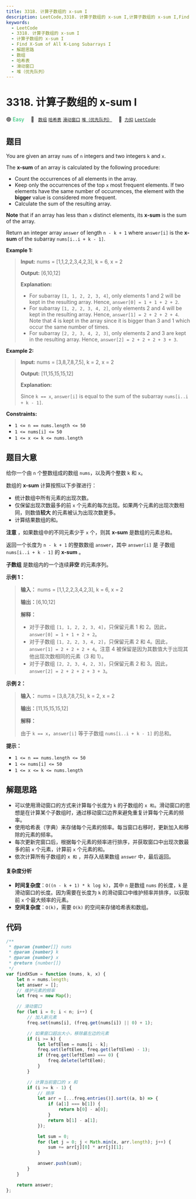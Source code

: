 ```yaml
---
title: 3318. 计算子数组的 x-sum I
description: LeetCode,3318. 计算子数组的 x-sum I,计算子数组的 x-sum I,Find X-Sum of All K-Long Subarrays I,解题思路,数组,哈希表,滑动窗口,堆（优先队列）
keywords:
  - LeetCode
  - 3318. 计算子数组的 x-sum I
  - 计算子数组的 x-sum I
  - Find X-Sum of All K-Long Subarrays I
  - 解题思路
  - 数组
  - 哈希表
  - 滑动窗口
  - 堆（优先队列）
---
```


# 3318. 计算子数组的 x-sum I

🟢 <font color=#15bd66>Easy</font>&emsp; 🔖&ensp; [`数组`](/tag/array.md) [`哈希表`](/tag/hash-table.md) [`滑动窗口`](/tag/sliding-window.md) [`堆（优先队列）`](/tag/heap-priority-queue.md)&emsp; 🔗&ensp;[`力扣`](https://leetcode.cn/problems/find-x-sum-of-all-k-long-subarrays-i) [`LeetCode`](https://leetcode.com/problems/find-x-sum-of-all-k-long-subarrays-i)

## 题目

You are given an array `nums` of `n` integers and two integers `k` and `x`.

The **x-sum** of an array is calculated by the following procedure:

- Count the occurrences of all elements in the array.
- Keep only the occurrences of the top `x` most frequent elements. If two elements have the same number of occurrences, the element with the **bigger** value is considered more frequent.
- Calculate the sum of the resulting array.

**Note** that if an array has less than `x` distinct elements, its **x-sum**
is the sum of the array.

Return an integer array `answer` of length `n - k + 1` where `answer[i]` is
the **x-sum** of the subarray `nums[i..i + k - 1]`.

**Example 1:**

> **Input:** nums = [1,1,2,2,3,4,2,3], k = 6, x = 2
>
> **Output:** [6,10,12]
>
> **Explanation:**
>
> - For subarray `[1, 1, 2, 2, 3, 4]`, only elements 1 and 2 will be kept in the resulting array. Hence, `answer[0] = 1 + 1 + 2 + 2`.
> - For subarray `[1, 2, 2, 3, 4, 2]`, only elements 2 and 4 will be kept in the resulting array. Hence, `answer[1] = 2 + 2 + 2 + 4`. Note that 4 is kept in the array since it is bigger than 3 and 1 which occur the same number of times.
> - For subarray `[2, 2, 3, 4, 2, 3]`, only elements 2 and 3 are kept in the resulting array. Hence, `answer[2] = 2 + 2 + 2 + 3 + 3`.

**Example 2:**

> **Input:** nums = [3,8,7,8,7,5], k = 2, x = 2
>
> **Output:** [11,15,15,15,12]
>
> **Explanation:**
>
> Since `k == x`, `answer[i]` is equal to the sum of the subarray `nums[i..i + k - 1]`.

**Constraints:**

- `1 <= n == nums.length <= 50`
- `1 <= nums[i] <= 50`
- `1 <= x <= k <= nums.length`

## 题目大意

给你一个由 `n` 个整数组成的数组 `nums`，以及两个整数 `k` 和 `x`。

数组的 **x-sum** 计算按照以下步骤进行：

- 统计数组中所有元素的出现次数。
- 仅保留出现次数最多的前 `x` 个元素的每次出现。如果两个元素的出现次数相同，则数值**较大** 的元素被认为出现次数更多。
- 计算结果数组的和。

**注意** ，如果数组中的不同元素少于 `x` 个，则其 **x-sum** 是数组的元素总和。

返回一个长度为 `n - k + 1` 的整数数组 `answer`，其中 `answer[i]` 是 子数组 `nums[i..i + k - 1]` 的
**x-sum** 。

**子数组** 是数组内的一个连续**非空** 的元素序列。

**示例 1：**

> **输入：** nums = [1,1,2,2,3,4,2,3], k = 6, x = 2
>
> **输出：**[6,10,12]
>
> **解释：**
>
> - 对于子数组 `[1, 1, 2, 2, 3, 4]`，只保留元素 1 和 2。因此，`answer[0] = 1 + 1 + 2 + 2`。
> - 对于子数组 `[1, 2, 2, 3, 4, 2]`，只保留元素 2 和 4。因此，`answer[1] = 2 + 2 + 2 + 4`。注意 4 被保留是因为其数值大于出现其他出现次数相同的元素（3 和 1）。
> - 对于子数组 `[2, 2, 3, 4, 2, 3]`，只保留元素 2 和 3。因此，`answer[2] = 2 + 2 + 2 + 3 + 3`。

**示例 2：**

> **输入：** nums = [3,8,7,8,7,5], k = 2, x = 2
>
> **输出：**[11,15,15,15,12]
>
> **解释：**
>
> 由于 `k == x`，`answer[i]` 等于子数组 `nums[i..i + k - 1]` 的总和。

**提示：**

- `1 <= n == nums.length <= 50`
- `1 <= nums[i] <= 50`
- `1 <= x <= k <= nums.length`

## 解题思路

- 可以使用滑动窗口的方式来计算每个长度为 `k` 的子数组的 `x 和`。滑动窗口的思想是在计算某个子数组时，通过移动窗口边界来避免重复计算每个元素的频率。
- 使用哈希表（字典）来存储每个元素的频率。每当窗口右移时，更新加入和移除的元素的频率。
- 每次更新完窗口后，根据每个元素的频率进行排序，并获取窗口中出现次数最多的前 `x` 个元素，计算前 `x` 个元素的和。
- 依次计算所有子数组的 `x 和` ，并存入结果数组 `answer` 中，最后返回。

#### 复杂度分析

- **时间复杂度**：`O((n - k + 1) * k log k)`，其中 `n` 是数组 `nums` 的长度，`k` 是滑动窗口的长度。因为需要在长度为 `k` 的滑动窗口中维护频率并排序，以获取前 `x` 个最大频率的元素。
- **空间复杂度**：`O(k)`，需要 `O(k)` 的空间来存储哈希表和数组。

## 代码

```javascript
/**
 * @param {number[]} nums
 * @param {number} k
 * @param {number} x
 * @return {number[]}
 */
var findXSum = function (nums, k, x) {
	let n = nums.length;
	let answer = [];
	// 维护元素的频率
	let freq = new Map();

	// 滑动窗口
	for (let i = 0; i < n; i++) {
		// 加入新元素
		freq.set(nums[i], (freq.get(nums[i]) || 0) + 1);

		// 如果窗口超出大小，移除最左边的元素
		if (i >= k) {
			let leftElem = nums[i - k];
			freq.set(leftElem, freq.get(leftElem) - 1);
			if (freq.get(leftElem) === 0) {
				freq.delete(leftElem);
			}
		}

		// 计算当前窗口的 x 和
		if (i >= k - 1) {
			// 排序
			let arr = [...freq.entries()].sort((a, b) => {
				if (a[1] === b[1]) {
					return b[0] - a[0];
				}
				return b[1] - a[1];
			});

			let sum = 0;
			for (let j = 0; j < Math.min(x, arr.length); j++) {
				sum += arr[j][0] * arr[j][1];
			}

			answer.push(sum);
		}
	}

	return answer;
};
```
